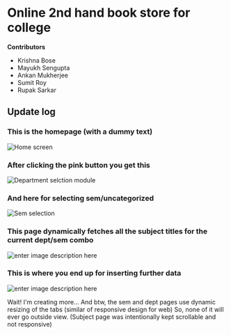 # Online 2nd hand book store for college

**Contributors**
* Krishna Bose
* Mayukh Sengupta
* Ankan Mukherjee
* Sumit Roy
* Rupak Sarkar

## Update log

### This is the homepage (with a dummy text)

![Home screen](https://github.com/Jobless-Coder/CollegePlace/blob/master/Collegeplace%20Screenshots/app%20home.PNG?raw=true)

### After clicking the pink button you get this

![Department selction module](https://github.com/Jobless-Coder/CollegePlace/blob/master/Collegeplace%20Screenshots/app%20dept%20select.PNG?raw=true)

### And here for selecting sem/uncategorized

![Sem selection](https://github.com/Jobless-Coder/CollegePlace/blob/master/Collegeplace%20Screenshots/app%20sem%20select.PNG?raw=true)

### This page dynamically fetches all the subject titles for the current dept/sem combo

![enter image description here](https://github.com/Jobless-Coder/CollegePlace/blob/master/Collegeplace%20Screenshots/app%20subject%20select.PNG?raw=true)

### This is where you end up for inserting further data
   ![enter image description here](https://github.com/Jobless-Coder/CollegePlace/blob/master/Collegeplace%20Screenshots/app%20confirmation%20page.PNG?raw=true)
   
   Wait! I'm creating more...
   And btw, the sem and dept pages use dynamic resizing of the tabs (similar of responsive design for web) So, none of it will ever go outside view. (Subject page was intentionally kept scrollable and not responsive)
